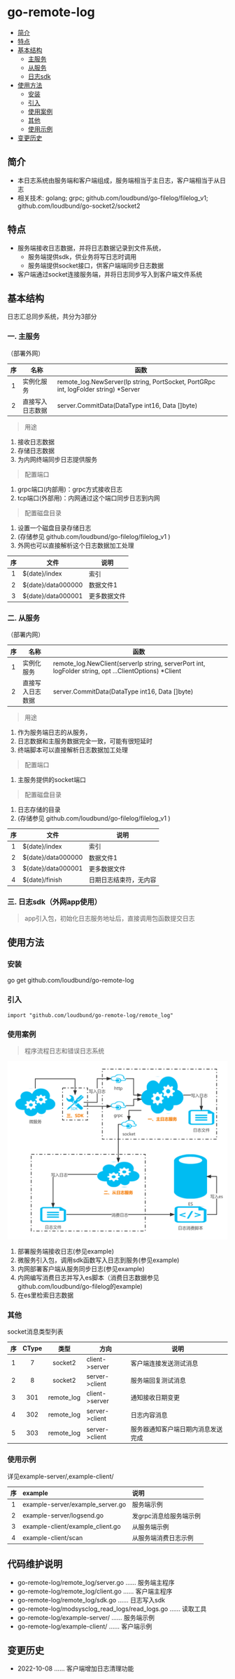 # go-remote-log

- [简介](#简介)
- [特点](#特点)
- [基本结构](#基本结构)
  - [主服务](#主服务)
  - [从服务](#从服务)
  - [日志sdk](#日志sdk)
- [使用方法](#使用方法)  
  - [安装](#安装)
  - [引入](#引入)
  - [使用案例](#使用案例)
  - [其他](#其他)
  - [使用示例](#使用示例)
- [变更历史](#变更历史)

## 简介
- 本日志系统由服务端和客户端组成，服务端相当于主日志，客户端相当于从日志
- 相关技术: golang; grpc; github.com/loudbund/go-filelog/filelog_v1; github.com/loudbund/go-socket2/socket2

## 特点
- 服务端接收日志数据，并将日志数据记录到文件系统，
  - 服务端提供sdk，供业务将写日志时调用
  - 服务端提供socket接口，供客户端端同步日志数据
- 客户端通过socket连接服务端，并将日志同步写入到客户端文件系统


## 基本结构
日志汇总同步系统，共分为3部分

### 一. 主服务 
（部署外网）

|序|名称|函数|
|:---:|---|---|
|1|实例化服务|remote_log.NewServer(Ip string, PortSocket, PortGRpc int, logFolder string) *Server|
|2|直接写入日志数据|server.CommitData(DataType int16, Data []byte) |

>用途
1. 接收日志数据
2. 存储日志数据
3. 为内网终端同步日志提供服务
>配置端口
1. grpc端口(内部用)：grpc方式接收日志
2. tcp端口(外部用)：内网通过这个端口同步日志到内网
>配置磁盘目录
1. 设置一个磁盘目录存储日志
2. (存储参见 github.com/loudbund/go-filelog/filelog_v1 )
3. 外网也可以直接解析这个日志数据加工处理

|序|文件|说明|
|:---:|---|---|
|1|${date}/index|索引|
|2|${date}/data000000|数据文件1|
|3|${date}/data000001|更多数据文件|

### 二. 从服务
（部署内网）

|序|名称|函数|
|:---:|---|---|
|1|实例化服务|remote_log.NewClient(serverIp string, serverPort int, logFolder string, opt ...ClientOptions) *Client|
|2|直接写入日志数据|server.CommitData(DataType int16, Data []byte) |

>用途
1. 作为服务端日志的从服务，
2. 日志数据和主服务数据完全一致，可能有很短延时
3. 终端脚本可以直接解析日志数据加工处理
>配置端口
1. 主服务提供的socket端口
>配置磁盘目录
1. 日志存储的目录
2. (存储参见 github.com/loudbund/go-filelog/filelog_v1 )

|序|文件|说明|
|:---:|---|---|
|1|${date}/index|索引|
|2|${date}/data000000|数据文件1|
|3|${date}/data000001|更多数据文件|
|4|${date}/finish|日期日志结束符，无内容|

### 三. 日志sdk（外网app使用）
> app引入包，初始化日志服务地址后，直接调用包函数提交日志

## 使用方法
### 安装
go get github.com/loudbund/go-remote-log

### 引入
```golang
import "github.com/loudbund/go-remote-log/remote_log"
```

### 使用案例
>程序流程日志和错误日志系统

![](doc/flowchart.png)
1. 部署服务端接收日志(参见example)
2. 微服务引入包，调用sdk函数写入日志到服务(参见example)
3. 内网部署客户端从服务同步日志(参见example)
4. 内网编写消费日志并写入es脚本（消费日志数据参见github.com/loudbund/go-filelog的example)
5. 在es里检索日志数据

### 其他
socket消息类型列表

|序|CType|类型|方向|说明|
|:---:|:---:|:---:|---|---|
|1|7|socket2|client->server|客户端连接发送测试消息|
|2|8|socket2|server->client|服务端回复测试消息|
|3|301|remote_log|client->server|通知接收日期变更|
|4|302|remote_log|server->client|日志内容消息|
|5|303|remote_log|server->client|服务器通知客户端日期内消息发送完成|

### 使用示例
详见example-server/,example-client/

|序|example|说明|
|:---:|:---|:---|
|1|example-server/example_server.go|服务端示例|
|2|example-server/logsend.go|发grpc消息给服务端示例|
|3|example-client/example_client.go|从服务端示例|
|4|example-client/scan|从服务端消费日志示例|

## 代码维护说明
- go-remote-log/remote_log/server.go …… 服务端主程序
- go-remote-log/remote_log/client.go …… 客户端主程序
- go-remote-log/remote_log/sdk.go …… 日志写入sdk
- go-remote-log/modsysclog_read_logs/read_logs.go …… 读取工具
- go-remote-log/example-server/ …… 服务端示例
- go-remote-log/example-client/ …… 客户端示例

## 变更历史
- 2022-10-08 …… 客户端增加日志清理功能
